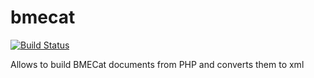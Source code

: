 bmecat
======

[![Build Status](https://travis-ci.org/sveneisenschmidt/bmecat.png?branch=master)](https://travis-ci.org/svenseisenschmidt/bmecat)


Allows to build BMECat documents from PHP and converts them to xml
